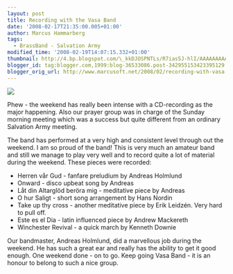 ```yaml
---
layout: post
title: Recording with the Vasa Band
date: '2008-02-17T21:35:00.005+01:00'
author: Marcus Hammarberg
tags:
  - BrassBand - Salvation Army
modified_time: '2008-02-19T14:07:15.332+01:00'
thumbnail: http://4.bp.blogspot.com/\_kkDJOSPNTLs/R7ias5J-hlI/AAAAAAAAAQk/5l9NMgpXTh4/s72-c/PICT2579.JPG
blogger_id: tag:blogger.com,1999:blog-36533086.post-342955153423395129
blogger_orig_url: http://www.marcusoft.net/2008/02/recording-with-vasa-band.html
---
```


[<img
src="http://4.bp.blogspot.com/_kkDJOSPNTLs/R7ias5J-hlI/AAAAAAAAAQk/5l9NMgpXTh4/s320/PICT2579.JPG"
id="BLOGGER_PHOTO_ID_5168050668455233106"
style="DISPLAY: block; MARGIN: 0px auto 10px; CURSOR: hand; TEXT-ALIGN: center"
data-border="0" />](http://4.bp.blogspot.com/_kkDJOSPNTLs/R7ias5J-hlI/AAAAAAAAAQk/5l9NMgpXTh4/s1600-h/PICT2579.JPG)

<div>

Phew - the weekend has really been intense with a CD-recording as the
major happening. Also our prayer group was in charge of the Sunday
morning meeting which was a success but quite different from an ordinary
Salvation Army meeting.

</div>

<div>

The band has performed at a very high and consistent level through out
the weekend. I am so proud of the band! This is very much an amateur
band and still we manage to play very well and to record quite a lot of
material during the weekend. These pieces were recorded:

</div>

-   Herren vår Gud - fanfare preludium by Andreas Holmlund
-   Onward - disco upbeat song by Andreas
-   Låt din Altarglöd beröra mig - meditative piece by Andreas
-   O hur Saligt - short song arrangement by Hans Nordin
-   Take up thy cross - another meditative piece by Erik Leidzén. Very
    hard to pull off.
-   Este es el Dia - latin influenced piece by Andrew Mackereth
-   Winchester Revival - a quick march by Kenneth Downie

<div>

Our bandmaster, Andreas Holmlund, did a marvellous job during the
weekend. He has such a great ear and really has the ability to get it
good enough.
One weekend done - on to go. Keep going Vasa Band - it is an honour to
belong to such a nice group.

</div>
